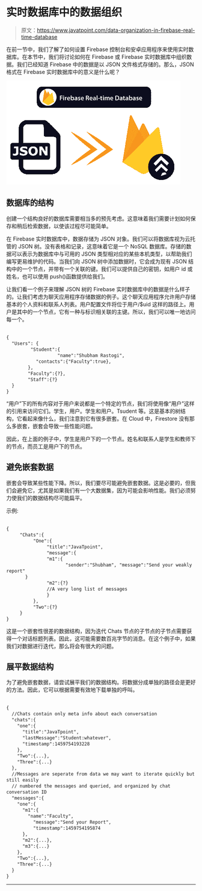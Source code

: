 # 实时数据库中的数据组织

> 原文：<https://www.javatpoint.com/data-organization-in-firebase-real-time-database>

在前一节中，我们了解了如何设置 Firebase 控制台和安卓应用程序来使用实时数据库。在本节中，我们将讨论如何在 Firebase 或 Firebase 实时数据库中组织数据。我们已经知道 Firebase 中的数据是以 JSON 文件格式存储的。那么，JSON 格式在 Firebase 实时数据库中的意义是什么呢？

![Data Organization in Firebase Real-time Database](img/4b4b9c658c5d8473cdb95a940e517ec5.png)

## 数据库的结构

创建一个结构良好的数据库需要相当多的预先考虑。这意味着我们需要计划如何保存和稍后检索数据，以使该过程尽可能简单。

在 Firebase 实时数据库中，数据存储为 JSON 对象。我们可以将数据库视为云托管的 JSON 树。没有表格和记录，这意味着它是一个 NoSQL 数据库。存储的数据可以表示为数据库中与可用的 JSON 类型相对应的某些本机类型，以帮助我们编写更易维护的代码。当我们向 JSON 树中添加数据时，它会成为现有 JSON 结构中的一个节点，并带有一个关联的键。我们可以提供自己的密钥，如用户 id 或姓名，也可以使用 push()函数提供给我们。

让我们看一个例子来理解 JSON 树的 Firebase 实时数据库中的数据是什么样子的。让我们考虑为聊天应用程序存储数据的例子。这个聊天应用程序允许用户存储基本的个人资料和联系人列表。用户配置文件将位于用户/$uid 这样的路径上。用户是其中的一个节点，它有一种与标识相关联的主键。所以，我们可以唯一地访问每一个。

```

{
  "Users": {
         "Student":{
                   "name":"Shubham Rastogi",
	       "contacts":{"Faculty":true},
        },
        "Faculty":{?},
        "Staff":{?}       
  }
} 

```

“用户”下的所有内容对于用户来说都是一个特定的节点，我们将使用像“用户”这样的引用来访问它们。学生，用户。学生和用户。Tsudent 等。这是基本的树结构，它看起来像什么，我们注意到它有很多嵌套。在 Cloud 中，Firestore 没有那么多嵌套，嵌套会导致一些性能问题。

因此，在上面的例子中，学生是用户下的一个节点。姓名和联系人是学生和教师下的节点，而员工是用户下的节点。

## 避免嵌套数据

嵌套会导致某些性能下降。所以，我们要尽可能避免嵌套数据。这是必要的，但我们会避免它，尤其是如果我们有一个大数据集，因为可能会影响性能。我们必须努力使我们的数据结构尽可能扁平。

示例:

```

{
     "Chats":{
          "One":{
               "title":"JavaTpoint",
               "message":{
               "m1":{
                      "sender":"Shubham", "message":"Send your weakly report"
	   }
               "m2":{?}
               //A very long list of messages
               }
          },
          "Two":{?}
     }
}

```

这是一个嵌套性很差的数据结构，因为迭代 Chats 节点的子节点的子节点需要获得一个对话标题列表。因此，这可能需要数百兆字节的消息。在这个例子中，如果我们对数据进行迭代，那么将会有很大的问题。

## 展平数据结构

为了避免嵌套数据，请尝试展平我们的数据结构。将数据分成单独的路径会是更好的方法。因此，它可以根据需要有效地下载单独的呼叫。

```

{
  //Chats contain only meta info about each conversation
  "chats":{
    "one":{
      "title":"JavaTpoint",
      "lastMessage":"Student:whatever",
      "timestamp":1459754193228
    },
    "Two":{...},
    "Three":{...}
  },
  //Messages are seperate from data we may want to iterate quickly but still easily
  // numbered the messages and queried, and organized by chat conversation ID
  "messages":{
    "one":{
      "m1":{
        "name":"Faculty",
          "message":"Send your Report",
          "timestamp":1459754195874
      },
      "m2":{...},
      "m3":{...}
    },
    "Two":{...},
    "Three":{...}
  }  
}

```

* * *